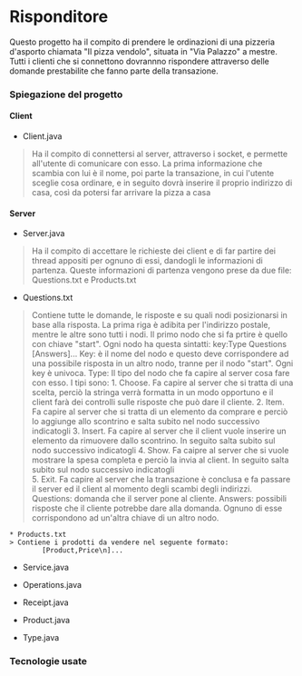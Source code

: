 # Risponditore

Questo progetto ha il compito di prendere le ordinazioni di una pizzeria d'asporto chiamata "Il pizza vendolo", situata in "Via Palazzo" a mestre. Tutti i clienti che si connettono dovrannno rispondere attraverso delle domande prestabilite che fanno parte della transazione.

### Spiegazione del progetto

#### Client

* Client.java
> Ha il compito di connettersi al server, attraverso i socket, e permette all'utente di comunicare con esso. La prima informazione che scambia con lui è il nome, poi parte la transazione, in cui l'utente sceglie cosa ordinare, e in seguito dovrà inserire il proprio indirizzo di casa, così da potersi far arrivare la pizza a casa

#### Server

* Server.java
> Ha il compito di accettare le richieste dei client e di far partire dei thread appositi per ognuno di essi, dandogli le informazioni di partenza. Queste informazioni di partenza vengono prese da due file: Questions.txt e Products.txt

   * Questions.txt
   > Contiene tutte le domande, le risposte e su quali nodi posizionarsi in base alla risposta. La prima riga è adibita per l'indirizzo postale, mentre le altre sono tutti i nodi. Il primo nodo che si fa prtire è quello con chiave "start".
   Ogni nodo ha questa sintatti:
           key:Type
                Questions
                    [Answers]...
    Key: è il nome del nodo e questo deve corrispondere ad una possibile risposta in un altro nodo, tranne per il nodo "start". Ogni key è univoca.
    Type: Il tipo del nodo che fa capire al server cosa fare con esso. I tipi sono:
        1. Choose. Fa capire al server che si tratta di una scelta, perciò la stringa verrà formatta in un modo opportuno e il client farà dei controlli sulle risposte che può dare il cliente.
        2. Item. Fa capire al server che si tratta di un elemento da comprare e perciò lo aggiunge allo scontrino e salta subito nel nodo successivo indicatogli
        3. Insert. Fa capire al server che il client vuole inserire un elemento da rimuovere dallo scontrino. In seguito salta subito sul nodo successivo indicatogli
        4. Show. Fa caipre al server che si vuole mostrare la spesa completa e perciò la invia al client. In seguito salta subito sul nodo successivo indicatogli  
        5. Exit. Fa capire al server che la transazione è conclusa e fa passare il server ed il client al momento degli scambi degli indirizzi.   
    Questions: domanda che il server pone al cliente.
    Answers: possibili risposte che il cliente potrebbe dare alla domanda. Ognuno di esse corrispondono ad un'altra chiave di un altro nodo.

    * Products.txt
    > Contiene i prodotti da vendere nel seguente formato:
            [Product,Price\n]...

* Service.java

* Operations.java

* Receipt.java

* Product.java

* Type.java

### Tecnologie usate
